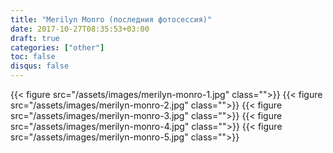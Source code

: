 ```yaml
---
title: "Merilyn Monro (последния фотосессия)"
date: 2017-10-27T08:35:53+03:00
draft: true
categories: ["other"]
toc: false
disqus: false
---
```

<!--more-->
{{< figure src="/assets/images/merilyn-monro-1.jpg" class="">}}
{{< figure src="/assets/images/merilyn-monro-2.jpg" class="">}}
{{< figure src="/assets/images/merilyn-monro-3.jpg" class="">}}
{{< figure src="/assets/images/merilyn-monro-4.jpg" class="">}}
{{< figure src="/assets/images/merilyn-monro-5.jpg" class="">}}

